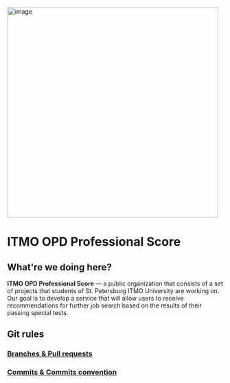 <img width="491" alt="image" src="https://github.com/user-attachments/assets/cf5b5ee3-5263-4b45-bfcb-bd9221285550" />

# ITMO OPD Professional Score

## What're we doing here?

**ITMO OPD Professional Score** — a public organization that consists of a set of projects that students of St. Petersburg ITMO University are working on.
Our goal is to develop a service that will allow users to receive recommendations for further job search based on the results of their passing special tests.

## Git rules

### [Branches & Pull requests](../rules-branch-and-pull-requests.md)
### [Commits & Commits convention](../commits-convention-rules.md)
